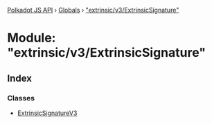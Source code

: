[Polkadot JS API](../README.md) › [Globals](../globals.md) › ["extrinsic/v3/ExtrinsicSignature"](_extrinsic_v3_extrinsicsignature_.md)

# Module: "extrinsic/v3/ExtrinsicSignature"

## Index

### Classes

* [ExtrinsicSignatureV3](../classes/_extrinsic_v3_extrinsicsignature_.extrinsicsignaturev3.md)
